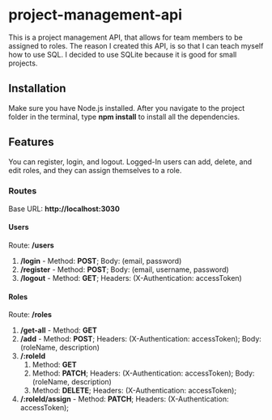 # project-management-api

This is a project management API, that allows for team members to be assigned to roles. The reason I created this API, is so that I can teach myself how to use SQL. I decided to use SQLite because it is good for small projects.

## Installation
Make sure you have Node.js installed. After you navigate to the project folder in the terminal, type **npm install** to install all the dependencies.

## Features

You can register, login, and logout. Logged-In users can add, delete, and edit roles, and they can assign themselves to a role.

### Routes
Base URL: **http://localhost:3030**

#### Users
Route: **/users**
1. **/login**  - Method: **POST**; Body: (email, password)
2. **/register** - Method: **POST**; Body: (email, username, password)
3. **/logout** - Method: **GET**; Headers: (X-Authentication: accessToken)

#### Roles
Route: **/roles**
1. **/get-all** - Method: **GET**
2. **/add** - Method: **POST**; Headers: (X-Authentication: accessToken); Body: (roleName, description)
3. **/:roleId**
    1. Method: **GET**
    2. Method: **PATCH**; Headers: (X-Authentication: accessToken); Body: (roleName, description)
    3. Method: **DELETE**; Headers: (X-Authentication: accessToken);
4. **/:roleId/assign** - Method: **PATCH**; Headers: (X-Authentication: accessToken);